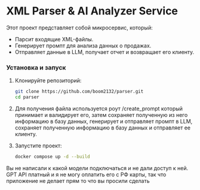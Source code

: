 # XML Parser & AI Analyzer Service

Этот проект представляет собой микросервис, который:
- Парсит входящие XML-файлы.
- Генерирует промпт для анализа данных о продажах.
- Отправляет данные в LLM, получает отчет и возвращает его клиенту.

### Установка и запуск
1. Клонируйте репозиторий:
   ```bash
   git clone https://github.com/boom2132/parser.git
   cd parser

2. Для получения файла используется роут /create_prompt который принимает и валидирует его, затем сохраняет полученную из него информацию в базу данных, генерирует и отправляет промпт в LLM, сохраняет полученную информацию в базу данных и отправляет ее клиенту.
3. Запустите проект:

   ```bash
   docker compose up -d --build


Вы не написали к какой модели подключаться и не дали доступ к ней. GPT API платный и я не могу оплатить его с РФ карты, так что приложение не делает прям то что вы просили сделать
